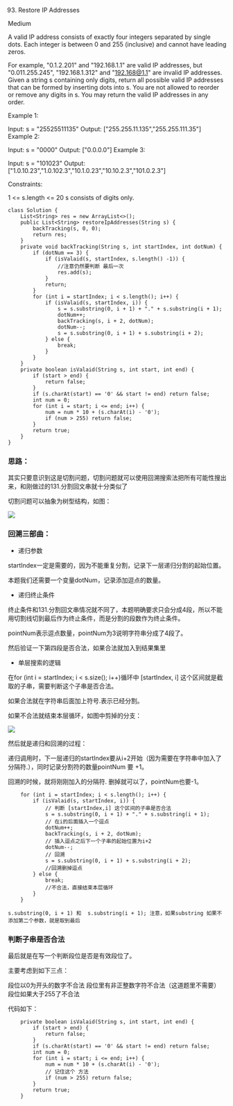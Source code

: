 93. Restore IP Addresses

Medium

A valid IP address consists of exactly four integers separated by single dots. Each integer is between 0 and 255 (inclusive) and cannot have leading zeros.

For example, "0.1.2.201" and "192.168.1.1" are valid IP addresses, but "0.011.255.245", "192.168.1.312" and "192.168@1.1" are invalid IP addresses.
Given a string s containing only digits, return all possible valid IP addresses that can be formed by inserting dots into s. You are not allowed to reorder or remove any digits in s. You may return the valid IP addresses in any order.

 

Example 1:

Input: s = "25525511135"
Output: ["255.255.11.135","255.255.111.35"]
Example 2:

Input: s = "0000"
Output: ["0.0.0.0"]
Example 3:

Input: s = "101023"
Output: ["1.0.10.23","1.0.102.3","10.1.0.23","10.10.2.3","101.0.2.3"]
 

Constraints:

1 <= s.length <= 20
s consists of digits only.

```
class Solution {
    List<String> res = new ArrayList<>();
    public List<String> restoreIpAddresses(String s) {
        backTracking(s, 0, 0);
        return res;
    }
    private void backTracking(String s, int startIndex, int dotNum) {
        if (dotNum == 3) {
            if (isValaid(s, startIndex, s.length() -1)) {
                //注意仍然要判断 最后一次
                res.add(s);
            }
            return;
        }
        for (int i = startIndex; i < s.length(); i++) {
            if (isValaid(s, startIndex, i)) {
                s = s.substring(0, i + 1) + "." + s.substring(i + 1);
                dotNum++;
                backTracking(s, i + 2, dotNum);
                dotNum--;
                s = s.substring(0, i + 1) + s.substring(i + 2);
            } else {
                break;
            }
        }
    }
    private boolean isValaid(String s, int start, int end) {
        if (start > end) {
            return false;
        }
        if (s.charAt(start) == '0' && start != end) return false;
        int num = 0;
        for (int i = start; i <= end; i++) {
            num = num * 10 + (s.charAt(i) - '0');
            if (num > 255) return false;
        }
        return true;
    }
}
```

### 思路：

其实只要意识到这是切割问题，切割问题就可以使用回溯搜索法把所有可能性搜出来，和刚做过的131.分割回文串就十分类似了

切割问题可以抽象为树型结构，如图：

![](https://camo.githubusercontent.com/7e6608fec5e49d7857500a9758b1de1b157bb18b7b32e0a1f2596d68d8e09d97/68747470733a2f2f636f64652d7468696e6b696e672d313235333835353039332e66696c652e6d7971636c6f75642e636f6d2f706963732f32303230313132333230333733353933332e706e67)


### 回溯三部曲：

- 递归参数

startIndex一定是需要的，因为不能重复分割，记录下一层递归分割的起始位置。

本题我们还需要一个变量dotNum，记录添加逗点的数量。

- 递归终止条件

终止条件和131.分割回文串情况就不同了，本题明确要求只会分成4段，所以不能用切割线切到最后作为终止条件，而是分割的段数作为终止条件。

pointNum表示逗点数量，pointNum为3说明字符串分成了4段了。

然后验证一下第四段是否合法，如果合法就加入到结果集里

- 单层搜索的逻辑

在for (int i = startIndex; i < s.size(); i++)循环中 [startIndex, i] 这个区间就是截取的子串，需要判断这个子串是否合法。

如果合法就在字符串后面加上符号.表示已经分割。

如果不合法就结束本层循环，如图中剪掉的分支：

![](https://camo.githubusercontent.com/147b8b19ba943bc56fdfe4295cf954522c05ac4f2ac373794854f8b3202f9c87/68747470733a2f2f636f64652d7468696e6b696e672d313235333835353039332e66696c652e6d7971636c6f75642e636f6d2f706963732f32303230313132333230333733353933332d32303233303331303133323331343130392e706e67)

然后就是递归和回溯的过程：

递归调用时，下一层递归的startIndex要从i+2开始（因为需要在字符串中加入了分隔符.），同时记录分割符的数量pointNum 要 +1。

回溯的时候，就将刚刚加入的分隔符. 删掉就可以了，pointNum也要-1。
```
    for (int i = startIndex; i < s.length(); i++) {
        if (isValaid(s, startIndex, i)) {
            // 判断 [startIndex,i] 这个区间的子串是否合法
            s = s.substring(0, i + 1) + "." + s.substring(i + 1);
            // 在i的后面插入一个逗点
            dotNum++;
            backTracking(s, i + 2, dotNum);
            // 插入逗点之后下一个子串的起始位置为i+2
            dotNum--;
            // 回溯
            s = s.substring(0, i + 1) + s.substring(i + 2);
            //回溯删掉逗点
        } else {
            break;
            //不合法，直接结束本层循环
        }
    }
```

```
s.substring(0, i + 1) 和  s.substring(i + 1); 注意，如果substring 如果不添加第二个参数，就是取到最后
```

### 判断子串是否合法

最后就是在写一个判断段位是否是有效段位了。

主要考虑到如下三点：

段位以0为开头的数字不合法
段位里有非正整数字符不合法（这道题里不需要）
段位如果大于255了不合法

代码如下：
```
    private boolean isValaid(String s, int start, int end) {
        if (start > end) {
            return false;
        }
        if (s.charAt(start) == '0' && start != end) return false;
        int num = 0;
        for (int i = start; i <= end; i++) {
            num = num * 10 + (s.charAt(i) - '0');
            // 记住这个 方法
            if (num > 255) return false;
        }
        return true;
    }
```